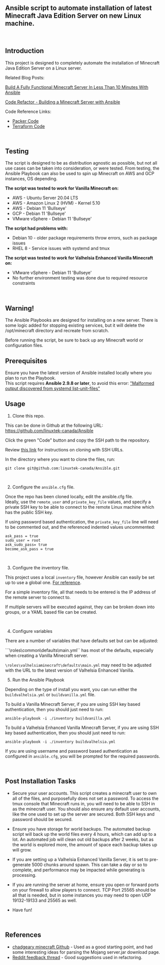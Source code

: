 ## Ansible script to automate installation of latest Minecraft Java Edition Server on new Linux machine.

&nbsp;

## Introduction

This project is designed to completely automate the installation of Minecraft Java Edition Server on a Linux server.

Related Blog Posts: 

[Build A Fully Functional Minecraft Server In Less Than 10 Minutes With Ansible](https://minecraftadmin.linuxtek.ca/2022/01/30/build-a-fully-functional-minecraft-server-in-less-than-10-minutes-with-ansible/)

[Code Refactor - Building a Minecraft Server with Ansible]()

Code Reference Links:

* [Packer Code](https://github.com/linuxtek-canada/packer/tree/master/Debian-11-Bullseye)
* [Terraform Code](https://github.com/linuxtek-canada/Terraform/tree/master/vmware-base)

&nbsp;

## Testing

The script is designed to be as distribution agnostic as possible, but not all use cases can be taken into consideration, or were tested.
From testing, the Ansible Playbook can also be used to spin up Minecraft on AWS and GCP instances, OS depending.

**The script was tested to work for Vanilla Minecraft on:**

* AWS - Ubuntu Server 20.04 LTS
* AWS - Amazon Linux 2 (HVM) - Kernel 5.10
* AWS - Debian 11 'Bullseye'
* GCP - Debian 11 'Bullseye'
* VMware vSphere - Debian 11 'Bullseye'

**The script had problems with:**

* Debian 10 - older package requirements throw errors, such as package issues
* RHEL 8 - Service issues with systemd and tmux
    
**The script was tested to work for Valhelsia Enhanced Vanilla Minecraft on:**

* VMware vSphere - Debian 11 'Bullseye'
* No further environment testing was done due to required resource constraints

&nbsp;

## Warning!

The Ansible Playbooks are designed for installing on a new server.  There is some logic added for stopping existing services, but it will delete the /opt/minecraft directory and recreate from scratch.

Before running the script, be sure to back up any Minecraft world or configuration files.

## Prerequisites

Ensure you have the latest version of Ansible installed locally where you plan to run the Playbook.  
This script requires **Ansible 2.9.8 or later**, to avoid this error:  ["Malformed output discovered from systemd list-unit-files"](https://giters.com/ansible/ansible/issues/74717)

## Usage

1.  Clone this repo.

This can be done in Github at the following URL:  
https://github.com/linuxtek-canada/Ansible

Click the green "Code" button and copy the SSH path to the repository.

Review [this link](https://docs.github.com/en/get-started/getting-started-with-git/about-remote-repositories#cloning-with-ssh-urls) for instructions on cloning with SSH URLs.


In the directory where you want to clone the files, run:

``` git clone git@github.com:linuxtek-canada/Ansible.git ```

&nbsp;

2.  Configure the ```ansible.cfg``` file.

Once the repo has been cloned locally, edit the ansible.cfg file.  
Ideally, use the ```remote_user``` and ```private_key_file``` values, and specify a private SSH key to be able to connect to the remote Linux machine which has the public SSH key.

If using password based authentication, the ```private_key_file``` line will need to be commented out, and the referenced indented values uncommented:

```
ask_pass = true
sudo_user = root
ask_sudo_pass= true
become_ask_pass = true
```

&nbsp;

3.  Configure the inventory file.

This project uses a local ```inventory``` file, however Ansible can easily be set up to use a global one. [For reference](https://docs.ansible.com/ansible/latest/user_guide/intro_inventory.html).

For a simple inventory file, all that needs to be entered is the IP address of the remote server to connect to.

If multiple servers will be executed against, they can be broken down into groups, or a YAML based file can be created.

&nbsp;

4.  Configure variables

There are a number of variables that have defaults set but can be adjusted:

```\roles\common\defaults\main.yml`` has most of the defaults, especially when creating a Vanilla Minecraft server.

```\roles\valhelsiaminecraft\defaults\main.yml``` may need to be adjusted with the URL to the latest version of Valhelsia Enhanced Vanilla.

5.  Run the Ansible Playbook

Depending on the type of install you want, you can run either the ```buildvalhelsia.yml``` or ```buildvanilla.yml``` file.

To build a Vanilla Minecraft Server, if you are using SSH key based authentication, then you should just need to run:

``` ansible-playbook -i ./inventory buildvanilla.yml ```

To build a Valhelsia Enhanced Vanilla Minecraft Server, if you are using SSH key based authentication, then you should just need to run:

``` ansible-playbook -i ./inventory buildvalhelsia.yml ```

If you are using username and password based authentication as configured in ```ansible.cfg```, you will be prompted for the required passwords.

&nbsp;

## Post Installation Tasks

* Secure your user accounts.  This script creates a minecraft user to own all of the files, and purposefully does not set a password.  To access the tmux console that Minecraft runs in, you will need to be able to SSH in as the minecraft user.  You should also ensure any default user accounts, like the one used to set up the server are secured.  Both SSH keys and password should be secured.

* Ensure you have storage for world backups.  The automated backup script will back up the world files every 4 hours, which can add up to a lot.  An automated job will clean out old backups after 2 weeks, but as the world is explored more, the amount of space each backup takes up will grow.

* If you are setting up a Valhelsia Enhanced Vanilla Server, it is set to pre-generate 5000 chunks around spawn.  This can take a day or so to complete, and performance may be impacted while generating is processing.

* If you are running the server at home, ensure you open or forward ports on your firewall to allow players to connect.  TCP Port 25565 should be all that is needed, but in some instances you may need to open UDP 19132-19133 and 25565 as well.

* Have fun!

&nbsp;

## References

* [chadgeary minecraft Github](https://github.com/chadgeary/minecraft) - Used as a good starting point, and had some interesting ideas for parsing the Mojang server.jar download page.
* [Reddit feedback thread](https://old.reddit.com/r/ansible/comments/sh229z/build_a_fully_functional_minecraft_server_in_less/) - Good suggestions used in refactoring.